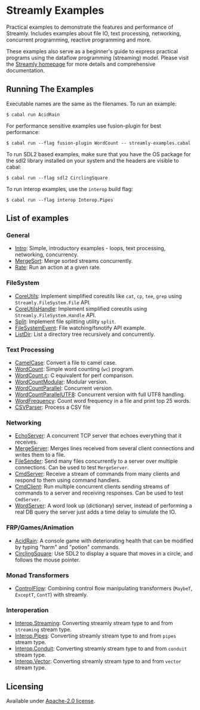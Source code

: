 # Streamly Examples

Practical examples to demonstrate the features and performance of
Streamly.  Includes examples about file IO, text processing, networking,
concurrent programming, reactive programming and more.

These examples also serve as a beginner's guide to express practical
programs using the dataflow programming (streaming) model.  Please visit
the [Streamly homepage](https://streamly.composewell.com) for more
details and comprehensive documentation.

## Running The Examples

Executable names are the same as the filenames.  To run an example:

```
$ cabal run AcidRain
```

For performance sensitive examples use fusion-plugin for best performance:

```
$ cabal run --flag fusion-plugin WordCount -- streamly-examples.cabal
```

To run SDL2 based examples, make sure that you have the OS package for
the sdl2 library installed on your system and the headers are visible to
cabal:

```
$ cabal run --flag sdl2 CirclingSquare
```

To run interop examples, use the `interop` build flag:

```
$ cabal run --flag interop Interop.Pipes
```

## List of examples

### General

* [Intro](examples/Intro.hs): Simple, introductory examples - loops, text
  processing, networking, concurrency.
* [MergeSort](examples/MergeSort.hs): Merge sorted streams concurrently.
* [Rate](examples/Rate.hs): Run an action at a given rate.

### FileSystem

* [CoreUtils](examples/CoreUtils.hs): Implement simplified coreutils
  like `cat`, `cp`, `tee`, `grep` using `Streamly.FileSystem.File` API.
* [CoreUtilsHandle](examples/CoreUtilsHandle.hs): Implement simplified
  coreutils using `Streamly.FileSystem.Handle` API.
* [Split](examples/Split.hs): Implement file splitting utility `split`.
* [FileSystemEvent](examples/FileSystemEvent.hs): File watching/fsnotify API
  example.
* [ListDir](examples/ListDir.hs): List a directory tree recursively and
  concurrently.

### Text Processing

* [CamelCase](examples/CamelCase.hs): Convert a file to camel case.
* [WordCount](examples/WordCount.hs): Simple word counting (`wc`) program.
* [WordCount.c](examples/WordCount.c): C equivalent for perf comparison.
* [WordCountModular](examples/WordCountModular.hs): Modular version.
* [WordCountParallel](examples/WordCountParallel.hs): Concurrent version.
* [WordCountParallelUTF8](examples/WordCountParallelUTF8.hs): Concurrent 
  version with full UTF8 handling.
* [WordFrequency](examples/WordFrequency.hs): Count word frequency in
  a file and print top 25 words.
* [CSVParser](examples/CSVParser.hs): Process a CSV file

### Networking

* [EchoServer](examples/EchoServer.hs): A concurrent TCP server that
  echoes everything that it receives.
* [MergeServer](examples/MergeServer.hs): Merges lines received from
  several client connections and writes them to a file.
* [FileSender](examples/FileSender.hs): Send many files concurrently to
  a server over multiple connections. Can be used to test `MergeServer`.
* [CmdServer](examples/CmdServer.hs): Receive a stream of commands from many
  clients and respond to them using command handlers.
* [CmdClient](examples/CmdClient.hs): Run multiple concurrent clients sending
  streams of commands to a server and receiving responses. Can be used to test
  `CmdServer`.
* [WordServer](examples/WordServer.hs): A word look up (dictionary)
  server, instead of performing a real DB query the server just adds a
  time delay to simulate the IO.

### FRP/Games/Animation

* [AcidRain](examples/AcidRain.hs): A console game with deteriorating health
  that can be modified by typing "harm" and "potion" commands.
* [CirclingSquare](examples/CirclingSquare.hs): Use SDL2 to display a
  square that moves in a circle, and follows the mouse pointer.

### Monad Transformers

* [ControlFlow](examples/ControlFlow.hs): Combining control flow manipulating
  transformers (`MaybeT`, `ExceptT`, `ContT`) with streamly.

### Interoperation

* [Interop.Streaming](examples/Interop/Streaming.hs): Converting streamly
  stream type to and from `streaming` stream type.
* [Interop.Pipes](examples/Interop/Pipes.hs): Converting streamly
  stream type to and from `pipes` stream type.
* [Interop.Conduit](examples/Interop/Conduit.hs): Converting streamly
  stream type to and from `conduit` stream type.
* [Interop.Vector](examples/Interop/Vector.hs): Converting streamly
  stream type to and from `vector` stream type.

## Licensing

Available under [Apache-2.0 license](LICENSE).
